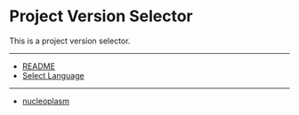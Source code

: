 # Project Version Selector

This is a project version selector.

- -- 
- [README](README.md)
- [Select Language](SELECT_LANGUAGE.md)

---

- [nucleoplasm](nucleoplasm/index.md)
